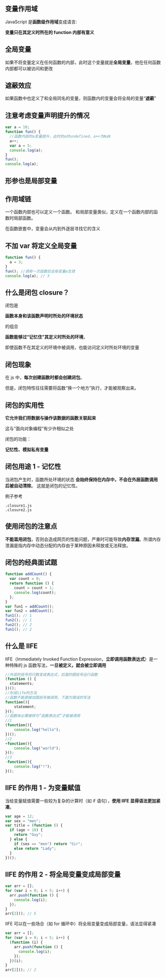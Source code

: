 ## 变量作用域

JavaScript 是**函数级作用域**变成语言:

**变量只在其定义时所在的 function 内部有意义**

## 全局变量

如果不将变量定义在任何函数的内部，此时这个变量就是**全局变量**，他在任何函数内部都可以被访问和更改

## 遮蔽效应

如果函数中也定义了和全局同名的变量，则函数内的变量会将全局的变量“**遮蔽**”

## 注意考虑变量声明提升的情况

```js
var a = 10;
function fun() {
  //函数内部的a变量提升，此时的a时undefined，a++为NaN
  a++;
  var a = 5;
  console.log(a);
}
fun();
console.log(a);
```

## 形参也是局部变量

## 作用域链

一个函数内部也可以定义一个函数。
和局部变量类似，定义在一个函数内部的函数时局部函数。

在函数嵌套中，变量会从内到外逐层寻找它的含义

## 不加 var 将定义全局变量

```js
function fun() {
  a = 3;
}
fun(); //调用一次函数后全局变量a生效
console.log(a); // 3
```

## 什么是闭包 closure？

闭包是

**函数本身和该函数声明时所处的环境状态**

的组合

**函数能够过“记忆住”其定义时所处的环境**，

即使函数不在其定义的环境中被调用，也能访问定义时所处环境的变量

## 闭包现象

在 js 中，**每次创建函数时都会创建闭包**。

但是，闭包特性往往需要将函数“换一个地方”执行，才能被观察出来。

## 闭包的实用性

**它允许我们将数据与操作该数据的函数关联起来**

这与“面向对象编程”有少许相似之处

闭包的功能：

**记忆性、模拟私有变量**

## 闭包用途 1 - 记忆性

当闭包产生时，函数所处环境的状态
**会始终保持在内存中，不会在外层函数调用后被自动清除**。
这就是闭包的记忆性。

例子参考

```
.closure1.js
.closure2.js
```

## 使用闭包的注意点

**不能滥用闭包**，否则会造成网页的性能问题，严重时可能导致**内存泄漏**。所谓内存泄漏是指内存中动态分配的内存由于某种原因未释放或无法释放。

## 闭包的经典面试题

```js
function addCount() {
  var count = 0;
  return function () {
    count = count + 1;
    console.log(count);
  };
}
var fun1 = addCount();
var fun2 = addCount();
fun1(); // 1
fun2(); // 1
fun2(); // 2
fun1(); // 2
```

## 什么是 IIFE

IIFE（Immediately Invoked Function Expression，**立即调用函数表达式**）是一种特殊的 js 函数写法，**一旦被定义，就会被立即调用**

```js
//外层的括号将行数变成表达式，后面的圆括号运行函数
(function () {
  statements;
})();
//形成iife的方法
//函数不能直接加圆括号被调用，下面为错误的写法
function(){
    statement;
}();
//函数体必需被转为“函数表达式”才能被调用
//1
(function(){
    console.log("hello");
})();
//2
+function(){
    console.log("world");
}();
//3
-function(){
    console.log("!");
}();
```

## IIFE 的作用 1 - 为变量赋值

当给变量赋值需要一些较为复杂的计算时（如 if 语句），**使用 IIFE 显得语法更加紧凑**。

```js
var age = 12;
var sex = "men";
var title = (function () {
  if (age < 18) {
    return "Guy";
  } else {
    if (sex == "men") return "Sir";
    else return "Lady";
  }
})();
```

## IIFE 的作用 2 - 将全局变量变成局部变量

```js
var arr = [];
for (var i = 0; i < 5; i++) {
  arr.push(function () {
    console.log(i);
  });
}
arr[2](); // 5
```

IIFE 可以在一些场合（如 for 循环中）将全局变量变成局部变量，语法显得紧凑

```js
var arr = [];
for (var i = 0; i < 5; i++) {
  (function (i) {
    arr.push(function () {
      console.log(i);
    });
  })(i);
}
arr[2](); // 2
```
